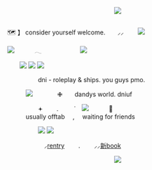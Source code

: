 <p align="center"> 
<img src="https://files.catbox.moe/wzqczp.webp">

<br> 🗺️ 】 consider yourself welcome.  ⸝⸝   ![](https://files.catbox.moe/3hgipn.png)

![](https://komarev.com/ghpvc/?username=guineapirate&color=4a578d&style=flat-plastic)    𓂃       ![](https://files.catbox.moe/c0jni8.webp)

  ![](https://files.catbox.moe/rcze1m.webp) ![](https://files.catbox.moe/ro1mdh.webp) ![](https://files.catbox.moe/z2imai.webp) 

     dni - roleplay & ships. you guys pmo.
     
     ![](https://files.catbox.moe/w9t3z6.gif)    ✙  dandys world. dniuf
     
     𖥔   .    ˙ ![](https://files.catbox.moe/cvju04.gif)    🔬
<br>    usually offtab  ,  waiting for friends
          
     ![](https://files.catbox.moe/jbgl1g.webp) ![](https://files.catbox.moe/4x75ak.webp)

      ⸝<a href="https://rentry.co/carpto">rentry</a>   .   ⸝⸝<a href="https://guineapirate.atabook.org/">‎‎新book</a>

<p align="center">
<img src="https://files.catbox.moe/am2tyu.png">
